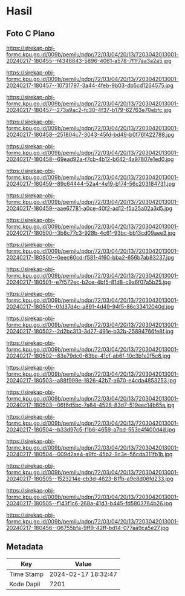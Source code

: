 # Hasil

## Foto C Plano

https://sirekap-obj-formc.kpu.go.id/009b/pemilu/pdpr/72/03/04/20/13/7203042013001-20240217-180455--f4348843-5896-4061-a578-7f1f7aa3a2a5.jpg

https://sirekap-obj-formc.kpu.go.id/009b/pemilu/pdpr/72/03/04/20/13/7203042013001-20240217-180457--10731797-3a44-4feb-9b03-db5cd1264575.jpg

https://sirekap-obj-formc.kpu.go.id/009b/pemilu/pdpr/72/03/04/20/13/7203042013001-20240217-180457--273a9ac2-fc30-4f37-b179-62763e70ebfc.jpg

https://sirekap-obj-formc.kpu.go.id/009b/pemilu/pdpr/72/03/04/20/13/7203042013001-20240217-180458--251804c7-3043-45fd-bd49-b0f76f422788.jpg

https://sirekap-obj-formc.kpu.go.id/009b/pemilu/pdpr/72/03/04/20/13/7203042013001-20240217-180458--69ead92a-f7cb-4b12-b642-4a97807e1ed0.jpg

https://sirekap-obj-formc.kpu.go.id/009b/pemilu/pdpr/72/03/04/20/13/7203042013001-20240217-180459--89c64444-52a4-4e19-b174-56c203184731.jpg

https://sirekap-obj-formc.kpu.go.id/009b/pemilu/pdpr/72/03/04/20/13/7203042013001-20240217-180459--aae67781-a0ce-40f2-ad12-f5a25a02a3d5.jpg

https://sirekap-obj-formc.kpu.go.id/009b/pemilu/pdpr/72/03/04/20/13/7203042013001-20240217-180500--3b8c77c3-928b-4c61-93bc-bb13cd09aee3.jpg

https://sirekap-obj-formc.kpu.go.id/009b/pemilu/pdpr/72/03/04/20/13/7203042013001-20240217-180500--0eec60cd-f581-4f60-bba2-656b7ab83237.jpg

https://sirekap-obj-formc.kpu.go.id/009b/pemilu/pdpr/72/03/04/20/13/7203042013001-20240217-180501--e7f572ec-b2ce-4bf5-81d8-c9a6f07a5b25.jpg

https://sirekap-obj-formc.kpu.go.id/009b/pemilu/pdpr/72/03/04/20/13/7203042013001-20240217-180501--0fd37d4c-a891-4d49-94f5-86c33412040d.jpg

https://sirekap-obj-formc.kpu.go.id/009b/pemilu/pdpr/72/03/04/20/13/7203042013001-20240217-180502--2d2bc313-3d27-491e-b32b-25894766fe8f.jpg

https://sirekap-obj-formc.kpu.go.id/009b/pemilu/pdpr/72/03/04/20/13/7203042013001-20240217-180502--83e79dc0-83be-41cf-ab6f-10c3b1e2f5c6.jpg

https://sirekap-obj-formc.kpu.go.id/009b/pemilu/pdpr/72/03/04/20/13/7203042013001-20240217-180503--a88f999e-1826-42b7-a670-e4cda4853253.jpg

https://sirekap-obj-formc.kpu.go.id/009b/pemilu/pdpr/72/03/04/20/13/7203042013001-20240217-180503--06f6d5bc-7a84-4528-83d7-519eec14b65a.jpg

https://sirekap-obj-formc.kpu.go.id/009b/pemilu/pdpr/72/03/04/20/13/7203042013001-20240217-180504--b33d97c5-f1b6-4659-a7bd-553e4f400d4d.jpg

https://sirekap-obj-formc.kpu.go.id/009b/pemilu/pdpr/72/03/04/20/13/7203042013001-20240217-180504--009d2ae4-a9fc-45b2-9c3e-56cda311fb1b.jpg

https://sirekap-obj-formc.kpu.go.id/009b/pemilu/pdpr/72/03/04/20/13/7203042013001-20240217-180505--1523214e-cb3d-4623-81fb-a9e8d06fd233.jpg

https://sirekap-obj-formc.kpu.go.id/009b/pemilu/pdpr/72/03/04/20/13/7203042013001-20240217-180505--f143f1c6-268a-41d3-b445-fd5803764b26.jpg

https://sirekap-obj-formc.kpu.go.id/009b/pemilu/pdpr/72/03/04/20/13/7203042013001-20240217-180456--06755bfa-9ff9-42ff-bd14-077aa9ca5e27.jpg


## Metadata

| Key        | Value               |
| ---------- | ------------------- |
| Time Stamp | 2024-02-17 18:32:47 |
| Kode Dapil | 7201                |



